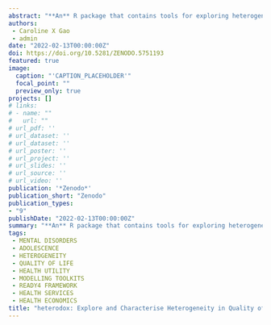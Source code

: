```yaml
---
abstract: "**An** R package that contains tools for exploring heterogeneity in quality of life data."
authors:
 - Caroline X Gao
 - admin
date: "2022-02-13T00:00:00Z"
doi: https://doi.org/10.5281/ZENODO.5751193
featured: true
image:
  caption: "'CAPTION_PLACEHOLDER'"
  focal_point: ""
  preview_only: true
projects: []
# links:
# - name: ""
#   url: ""
# url_pdf: ''
# url_dataset: ''
# url_dataset: ''
# url_poster: ''
# url_project: ''
# url_slides: ''
# url_source: ''
# url_video: '' 
publication: '*Zenodo*'
publication_short: "Zenodo"
publication_types:
- "9"
publishDate: "2022-02-13T00:00:00Z"
summary: "**An** R package that contains tools for exploring heterogeneity in quality of life data..."
tags:
 - MENTAL DISORDERS
 - ADOLESCENCE
 - HETEROGENEITY
 - QUALITY OF LIFE
 - HEALTH UTILITY
 - MODELLING TOOLKITS
 - READY4 FRAMEWORK
 - HEALTH SERVICES
 - HEALTH ECONOMICS
title: "heterodox: Explore and Characterise Heterogeneity in Quality of Life Data"
---
```

